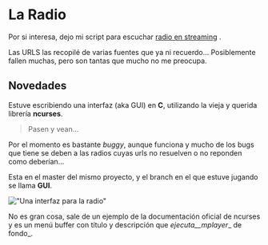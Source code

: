 # La Radio

Por si interesa, dejo mi script para escuchar [radio en streaming](https://github.com/MarxBro/radio_bash) .

Las URLS las recopilé de varias fuentes que ya ni recuerdo...
Posiblemente fallen muchas, pero son tantas que mucho no me preocupa.

## Novedades

Estuve escribiendo una interfaz (aka GUI) en __C__, utilizando la vieja y
 querida librería __ncurses__.

 > Pasen y vean...

Por el momento es bastante _buggy_, aunque funciona y mucho de los bugs que
 tiene se deben a las radios cuyas urls no resuelven o no reponden como
 deberían...

Esta en el master del mismo proyecto, y el branch en el que estuve jugando se
 llama __GUI__.

!["Una interfaz para la radio"](/data/radio_gui.png)

No es gran cosa, sale de un ejemplo de la documentación oficial de ncurses y
 es un menú buffer con título y descripción que _ejecuta__mplayer__ de fondo_.
